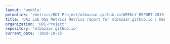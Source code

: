 ```yaml
---
layout: 'weekly'
permalink: '/metrics/HDI-Project/mlbazaar.github.io/WEEKLY-REPORT-2019-10-25'
title: 'DAI Lab OSS Metrics Metrics report for mlbazaar.github.io | WEEKLY-REPORT-2019-10-25'
organization: 'HDI-Project'
repository: 'mlbazaar.github.io'
current_date: '2019-10-25'
---
```

